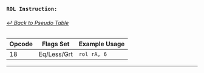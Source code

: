 ### `ROL Instruction:`
###### [↩ Back to Pseudo Table](../README.md)

| Opcode | Flags Set    | Example Usage |
|--------|-------------|---------------|
| 18    | Eq/Less/Grt | `rol rA, 6` |
---